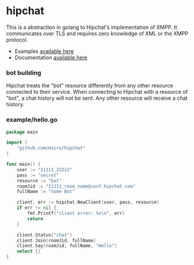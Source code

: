 # hipchat

This is a abstraction in golang to Hipchat's implementation of XMPP. It communicates over
TLS and requires zero knowledge of XML or the XMPP protocol.

* Examples [available here][1]
* Documentation [available here][2]

### bot building

Hipchat treats the "bot" resource differently from any other resource connected to their service. When connecting to Hipchat with a resource of "bot", a chat history will not be sent. Any other resource will receive a chat history.

### example/hello.go

```go
package main

import (
	"github.com/micro/hipchat"
)

func main() {
	user := "11111_22222"
	pass := "secret"
	resource := "bot"
	roomJid := "11111_room_name@conf.hipchat.com"
	fullName := "Some Bot"

	client, err := hipchat.NewClient(user, pass, resource)
	if err != nil {
		fmt.Printf("client error: %s\n", err)
		return
	}

	client.Status("chat")
	client.Join(roomJid, fullName)
	client.Say(roomJid, fullName, "Hello")
	select {}
}
```

[1]: https://github.com/micro/hipchat/tree/master/example
[2]: http://godoc.org/github.com/micro/hipchat
